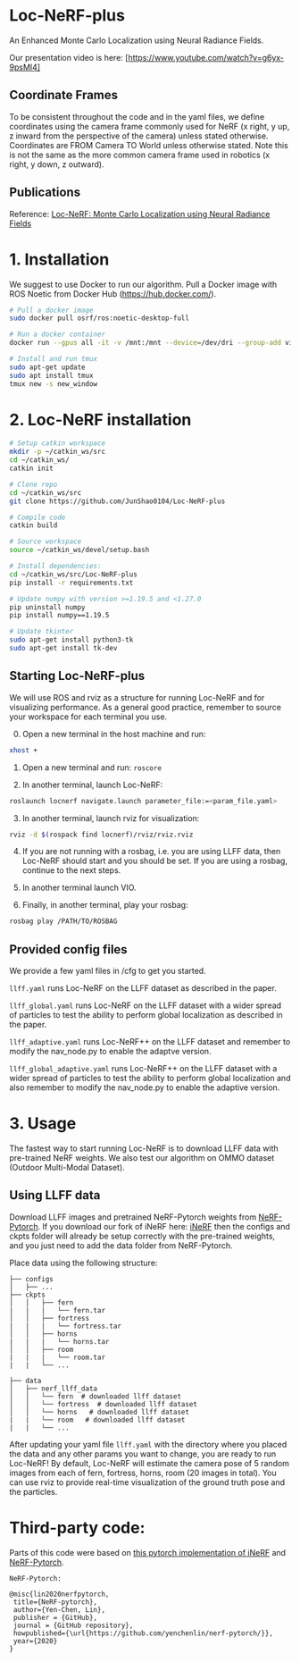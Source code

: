 # Loc-NeRF-plus

An Enhanced Monte Carlo Localization using Neural Radiance Fields.

Our presentation video is here: [https://www.youtube.com/watch?v=g6yx-9psMI4]

## Coordinate Frames
To be consistent throughout the code and in the yaml files, we define coordinates using the camera frame commonly used for NeRF (x right, y up, z inward from the perspective of the camera) unless stated otherwise. Coordinates are FROM Camera TO World unless otherwise stated. Note this is not the same as the more common camera frame used in robotics (x right, y down, z outward).

## Publications
Reference:
[Loc-NeRF: Monte Carlo Localization using Neural Radiance Fields](https://arxiv.org/abs/2209.09050)

# 1. Installation
We suggest to use Docker to run our algorithm. Pull a Docker image with ROS Noetic from Docker Hub (https://hub.docker.com/).
```bash
# Pull a docker image
sudo docker pull osrf/ros:noetic-desktop-full

# Run a docker container
docker run --gpus all -it -v /mnt:/mnt --device=/dev/dri --group-add video --volume=/tmp/.X11-unix:/tmp/.X11-unix --env="DISPLAY=$DISPLAY" --env="QT_X11_NO_MITSHM=1" --name=ros_noetic_loc_nerf osrf/ros:noetic-desktop-full /bin/bash

# Install and run tmux
sudo apt-get update
sudo apt install tmux
tmux new -s new_window
```

# 2. Loc-NeRF installation
```bash
# Setup catkin workspace
mkdir -p ~/catkin_ws/src
cd ~/catkin_ws/
catkin init

# Clone repo
cd ~/catkin_ws/src
git clone https://github.com/JunShao0104/Loc-NeRF-plus

# Compile code
catkin build

# Source workspace
source ~/catkin_ws/devel/setup.bash

# Install dependencies:
cd ~/catkin_ws/src/Loc-NeRF-plus
pip install -r requirements.txt

# Update numpy with version >=1.19.5 and <1.27.0
pip uninstall numpy
pip install numpy==1.19.5

# Update tkinter
sudo apt-get install python3-tk
sudo apt-get install tk-dev
```

## Starting Loc-NeRF-plus
We will use ROS and rviz as a structure for running Loc-NeRF and for visualizing performance. 
As a general good practice, remember to source your workspace for each terminal you use.

  0. Open a new terminal in the host machine and run:
  ```bash
  xhost +
  ```

  1. Open a new terminal and run: `roscore`

  2. In another terminal, launch Loc-NeRF:
  ```bash
  roslaunch locnerf navigate.launch parameter_file:=<param_file.yaml>
  ```

  3. In another terminal, launch rviz for visualization:
  ```bash
  rviz -d $(rospack find locnerf)/rviz/rviz.rviz
  ```

  4. If you are not running with a rosbag, i.e. you are using LLFF data, then Loc-NeRF should start and you should be set. If you are using a rosbag, continue to the next steps.

  5. In another terminal launch VIO.

  6. Finally, in another terminal, play your rosbag:
  ```bash
  rosbag play /PATH/TO/ROSBAG
  ```

## Provided config files
We provide a few yaml files in /cfg to get you started. 

```llff.yaml``` runs Loc-NeRF on the LLFF dataset as described in the paper.

```llff_global.yaml``` runs Loc-NeRF on the LLFF dataset with a wider spread of particles to test the ability to perform global localization as described in the paper.

```llff_adaptive.yaml``` runs Loc-NeRF++ on the LLFF dataset and remember to modify the nav_node.py to enable the adaptve version.

```llff_global_adaptive.yaml``` runs Loc-NeRF++ on the LLFF dataset with a wider spread of particles to test the ability to perform global localization and also remember to modify the nav_node.py to enable the adaptive version.

# 3. Usage
The fastest way to start running Loc-NeRF is to download LLFF data with pre-trained NeRF weights. We also test our algorithm on OMMO dataset (Outdoor Multi-Modal Dataset).

## Using LLFF data

Download LLFF images and pretrained NeRF-Pytorch weights from [NeRF-Pytorch](https://github.com/yenchenlin/nerf-pytorch). If you download our fork of iNeRF here: 
[iNeRF](https://github.com/Dominic101/inerf) then the configs and ckpts folder will already be setup correctly with the pre-trained weights, and you just need to add the data folder from NeRF-Pytorch.

Place data using the following structure:

```
├── configs   
│   ├── ...
├── ckpts                                                                                                       
│   │   ├── fern
|   |   |   └── fern.tar                                                                                                                     
│   │   ├── fortress
|   |   |   └── fortress.tar                                                                                   
│   │   ├── horns
|   |   |   └── horns.tar   
│   │   ├── room
|   |   |   └── room.tar   
|   |   └── ...                                                                                 
                                                                                            
├── data                                                                                                                                                                                                       
│   ├── nerf_llff_data                                                                                                  
│   │   └── fern  # downloaded llff dataset                                                                                                                         
│   │   └── fortress  # downloaded llff dataset                                                                                  
│   │   └── horns   # downloaded llff dataset
|   |   └── room   # downloaded llff dataset
|   |   └── ...
```

After updating your yaml file ```llff.yaml``` with the directory where you placed the data and any other params you want to change, you are ready to run Loc-NeRF! By default, Loc-NeRF will estimate the camera pose of 5 random images from each of fern, fortress, horns, room (20 images in total). You can use rviz to provide real-time visualization of the ground truth pose and the particles.

  # Third-party code:
 Parts of this code were based on [this pytorch implementation of iNeRF](https://github.com/salykovaa/inerf) and [NeRF-Pytorch](https://github.com/yenchenlin/nerf-pytorch).

 ```
 NeRF-Pytorch:
 
 @misc{lin2020nerfpytorch,
  title={NeRF-pytorch},
  author={Yen-Chen, Lin},
  publisher = {GitHub},
  journal = {GitHub repository},
  howpublished={\url{https://github.com/yenchenlin/nerf-pytorch/}},
  year={2020}
}
 ```
